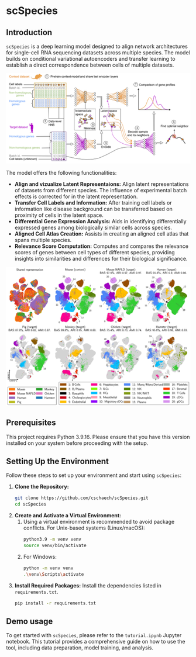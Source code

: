 # scSpecies

## Introduction
`scSpecies` is a deep learning model designed to align network architectures for single-cell RNA sequencing datasets across multiple species. 
The model builds on conditional variational autoencoders and transfer learning to
establish a direct correspondence between cells of multiple datasets. 

![Architecture](/figures/scSpecies_model_architecture.jpeg)

The model offers the following functionalities:

- **Align and vizualize Latent Representaions:** Align latent representations of datasets from different species. The influence of experimental batch effects is corrected for in the latent representation.
- **Transfer Cell Labels and Information:** After training cell labels or information like disease background can be transferred based on proximity of cells in the latent space.
- **Differential Gene Expression Analysis:** Aids in identifying differentially expressed genes among biologically similar cells across species.
- **Aligned Cell Atlas Creation:** Assists in creating an aligned cell atlas that spans multiple species.
- **Relevance Score Computation:** Computes and compares the relevance scores of genes between cell types of different species, providing insights into similarities and differences for their biological significance.

![Atlas](/figures/multiple_species.jpeg)

## Prerequisites

This project requires Python 3.9.16. Please ensure that you have this version installed on your system before proceeding with the setup.

## Setting Up the Environment

Follow these steps to set up your environment and start using `scSpecies`:

1. **Clone the Repository:**
   ```bash
   git clone https://github.com/cschaech/scSpecies.git
   cd scSpecies

2. **Create and Activate a Virtual Environment:**
   1. Using a virtual environment is recommended to avoid package conflicts.
      For Unix-based systems (Linux/macOS):
       ```bash
      python3.9 -m venv venv
      source venv/bin/activate

   2. For Windows:
      ```bash
      python -m venv venv
      .\venv\Scripts\activate

3. **Install Required Packages:**
   Install the dependencies listed in `requirements.txt`.
   ```bash
   pip install -r requirements.txt

## Demo usage

To get started with `scSpecies`, please refer to the `tutorial.ipynb` Jupyter notebook. This tutorial provides a comprehensive guide on how to use the tool, including data preparation, model training, and analysis.  
